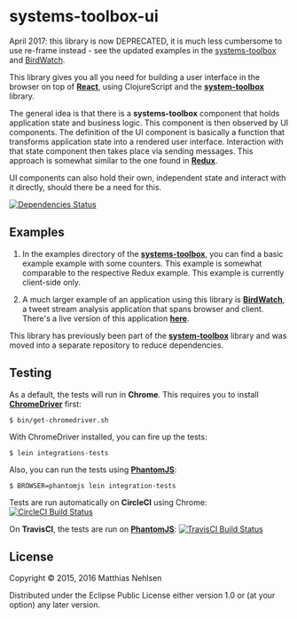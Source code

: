 # systems-toolbox-ui

April 2017: this library is now DEPRECATED, it is much less cumbersome to use re-frame instead - see the updated examples in the [systems-toolbox](https://github.com/matthiasn/systems-toolbox) and [BirdWatch](https://github.com/matthiasn/BirdWatch).

This library gives you all you need for building a user interface in the browser on top of **[React](https://facebook.github.io/react/)**, using ClojureScript and the **[system-toolbox](https://github.com/matthiasn/systems-toolbox)** library.

The general idea is that there is a **systems-toolbox** component that holds
application state and business logic. This component is then observed by UI components.
The definition of the UI component is basically a function that transforms application state
into a rendered user interface. Interaction with that state component then takes place via 
sending messages. This approach is somewhat similar to the one found in **[Redux](https://github.com/reactjs/redux)**.

UI components can also hold their own, independent state and interact with it directly, 
should there be a need for this.

[![Dependencies Status](https://jarkeeper.com/matthiasn/systems-toolbox-ui/status.svg)](https://jarkeeper.com/matthiasn/systems-toolbox-ui)

## Examples

1) In the examples directory of the **[systems-toolbox](https://github.com/matthiasn/systems-toolbox/tree/master/examples)**, you can find a basic example example with some counters. This example is somewhat comparable to the respective Redux example. This example is currently client-side only.

2) A much larger example of an application using this library is **[BirdWatch](https://github.com/matthiasn/Birdwatch)**, a tweet stream analysis application that spans browser and client. There's a live version of this application **[here](https://birdwatch.matthiasnehlsen.com)**.

This library has previously been part of the **[system-toolbox](https://github.com/matthiasn/systems-toolbox)** library and was moved into a separate repository to reduce dependencies.

## Testing

As a default, the tests will run in **Chrome**. This requires you to install **[ChromeDriver](https://sites.google.com/a/chromium.org/chromedriver/)** first:
 
    $ bin/get-chromedriver.sh

With ChromeDriver installed, you can fire up the tests:

    $ lein integrations-tests


Also, you can run the tests using **[PhantomJS](http://phantomjs.org/)**:

    $ BROWSER=phantomjs lein integration-tests


Tests are run automatically on **CircleCI** using Chrome: [![CircleCI Build Status](https://circleci.com/gh/matthiasn/systems-toolbox-ui.svg?&style=shield)](https://circleci.com/gh/matthiasn/systems-toolbox-ui)

On **TravisCI**, the tests are run on **[PhantomJS](http://phantomjs.org/)**: [![TravisCI Build Status](https://travis-ci.org/matthiasn/systems-toolbox-ui.svg?branch=master)](https://travis-ci.org/matthiasn/systems-toolbox-ui)


## License

Copyright © 2015, 2016 Matthias Nehlsen

Distributed under the Eclipse Public License either version 1.0 or (at your option) any later version.
